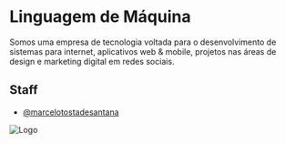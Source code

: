 
# Linguagem de Máquina

Somos uma empresa de tecnologia voltada para o desenvolvimento de sistemas para internet, aplicativos web & mobile, projetos nas áreas de design e marketing digital em redes sociais.


## Staff

- [@marcelotostadesantana](https://www.instagram.com/marcelotostadesantana)


![Logo](https://www.linguagemdemaquina.com.br/logomarcas/logomarca_horizontal_pequena.png)

